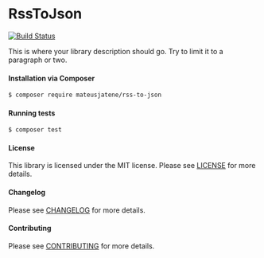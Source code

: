 RssToJson
================
[![Build Status](https://travis-ci.org/mateusjatene/rss-to-json.svg?branch=master)](https://travis-ci.org/mateusjatene/rss-to-json)

This is where your library description should go. Try to limit it to a paragraph or two.

#### Installation via Composer
``` bash
$ composer require mateusjatene/rss-to-json
```

#### Running tests
``` bash
$ composer test
```

#### License
This library is licensed under the MIT license. Please see [LICENSE](LICENSE.md) for more details.

#### Changelog
Please see [CHANGELOG](CHANGELOG.md) for more details.

#### Contributing
Please see [CONTRIBUTING](CONTRIBUTING.md) for more details.
